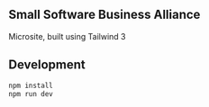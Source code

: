 ## Small Software Business Alliance

Microsite, built using Tailwind 3

## Development

```bash
npm install
npm run dev
```